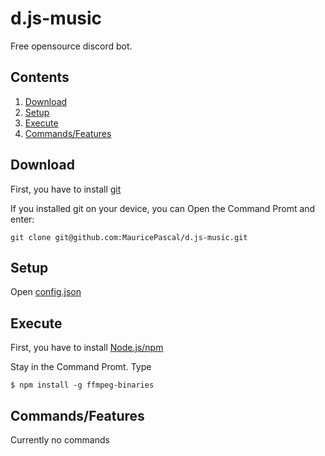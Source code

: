 # d.js-music
Free opensource discord bot.

## Contents
1. [Download](#download)
2. [Setup](#setup)
3. [Execute](#execute)
4. [Commands/Features](#commandsfeatures)

## Download
First, you have to install [git](https://git-scm.com)

If you installed git on your device, you can Open the Command Promt and enter:
```git
git clone git@github.com:MauricePascal/d.js-music.git
```

## Setup
Open [config.json](https://github.com/MauricePascal/d.js-music/blob/master/config.json)

## Execute
First, you have to install [Node.js/npm](https://nodejs.org)

Stay in the Command Promt. Type
```node
$ npm install -g ffmpeg-binaries
```

## Commands/Features
Currently no commands
